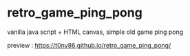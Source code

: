 # retro_game_ping_pong
vanilla java script + HTML canvas, simple old game ping pong

preview : https://t0ny86.github.io/retro_game_ping_pong/
